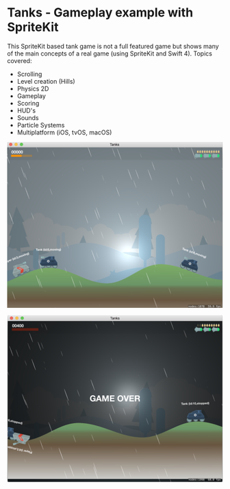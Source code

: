# Tanks - Gameplay example with SpriteKit

This SpriteKit based tank game is not a full featured game but shows many of the main concepts of a real game (using SpriteKit and Swift 4).
Topics covered:
- Scrolling
- Level creation (Hills)
- Physics 2D
- Gameplay
- Scoring
- HUD's
- Sounds
- Particle Systems
- Multiplatform (iOS, tvOS, macOS)

![Screenshot 1](/screenshots/screenshot1.png)

![Screenshot 2](/screenshots/screenshot2.png)

